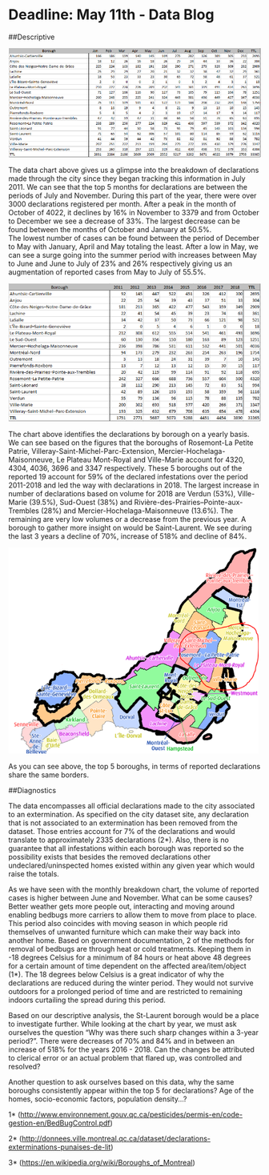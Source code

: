 # Deadline: May 11th - Data Blog




##Descriptive


 <img src="bb_boro_mth.png" width="600">

The data chart above gives us a glimpse into the breakdown of declarations made through the city since they began tracking this information in July 2011.  We can see that the top 5 months for declarations are between the periods of July and November.  During this part of the year, there were over 3000 declarations registered per month.  After a peak in the month of October of 4022, it declines by 16% in November to 3379 and from October to December we see a decrease of 33%.  The largest decrease can be found between the months of October and January at 50.5%.  
The lowest number of cases can be found between the period of December to May with January, April and May totaling the least.  After a low in May, we can see a surge going into the summer period with increases between May to June and June to July of 23% and 26% respectively giving us an augmentation of reported cases from May to July of 55.5%.


<img src="bb_boro_year.png" width="600">


The chart above identifies the declarations by borough on a yearly basis.  We can see based on the figures that the boroughs of Rosemont-La Petite Patrie, Villeray-Saint-Michel-Parc-Extension, Mercier-Hochelaga-Maisonneuve, Le Plateau Mont-Royal and Ville-Marie account for 4320, 4304, 4036, 3696 and 3347 respectively.  These 5 boroughs out of the reported 19 account for 59% of the declared infestations over the period 2011-2018 and led the way with declarations in 2018.  The largest increase in number of declarations based on volume for 2018 are Verdun (53%), Ville-Marie (39.5%), Sud-Ouest (38%) and Rivière-des-Prairies–Pointe-aux-Trembles (28%) and Mercier-Hochelaga-Maisonneuve (13.6%).  The remaining are very low volumes or a decrease from the previous year.  A borough to gather more insight on would be Saint-Laurent.  We see during the last 3 years a decline of 70%, increase of 518% and decline of 84%.


<img src="boro_map2.PNG" width="500">



As you can see above, the top 5 boroughs, in terms of reported declarations share the same borders.


##Diagnostics

The data encompasses all official declarations made to the city associated to an extermination. As specified on the city dataset site, any declaration that is not associated to an extermination has been removed from the dataset. Those entries account for 7% of the declarations and would translate to approximately 2335 declarations (2*).  Also, there is no guarantee that all infestations within each borough was reported so the possibility exists that besides the removed declarations other undeclared/uninspected homes existed within any given year which would raise the totals.

As we have seen with the monthly breakdown chart, the volume of reported cases is higher between June and November. What can be some causes? Better weather gets more people out, interacting and moving around enabling bedbugs more carriers to allow them to move from place to place. This period also coincides with moving season in which people rid themselves of unwanted furniture which can make their way back into another home.  Based on government documentation, 2 of the methods for removal of bedbugs are through heat or cold treatments.  Keeping them in -18 degrees Celsius for a minimum of 84 hours or heat above 48 degrees for a certain amount of time dependent on the affected area/item/object (1*). The 18 degrees below Celsius is a great indicator of why the declarations are reduced during the winter period. They would not survive outdoors for a prolonged period of time and are restricted to remaining indoors curtailing the spread during this period.

Based on our descriptive analysis, the St-Laurent borough would be a place to investigate further.  While looking at the chart by year, we must ask ourselves the question “Why was there such sharp changes within a 3-year period?”.  There were decreases of 70% and 84% and in between an increase of 518% for the years 2016 - 2018.  Can the changes be attributed to clerical error or an actual problem that flared up, was controlled and resolved?

Another question to ask ourselves based on this data, why the same boroughs consistently appear within the top 5 for declarations?  Age of the homes, socio-economic factors, population density…?


1* (http://www.environnement.gouv.qc.ca/pesticides/permis-en/code-gestion-en/BedBugControl.pdf)

2* (http://donnees.ville.montreal.qc.ca/dataset/declarations-exterminations-punaises-de-lit)

3* (https://en.wikipedia.org/wiki/Boroughs_of_Montreal)
